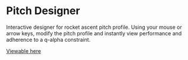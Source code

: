 # Pitch Designer
Interactive designer for rocket ascent pitch profile. Using your mouse or arrow keys, modify the pitch profile and instantly view performance and adherence to a q-alpha constraint.

[Viewable here](https://cyrusfoster.github.io/pitch_designer)
